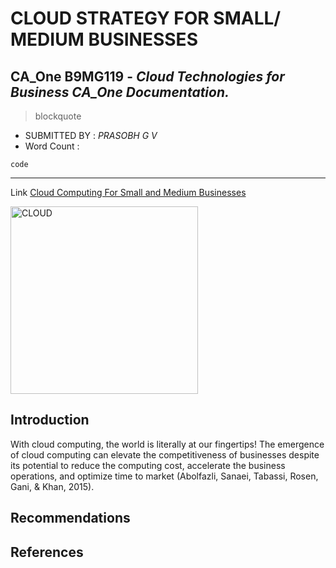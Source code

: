 
# CLOUD STRATEGY FOR SMALL/ MEDIUM BUSINESSES

## **CA_One B9MG119** - *Cloud Technologies for Business CA_One Documentation.*


> blockquote
  
- SUBMITTED BY : *PRASOBH G V*
- Word Count   : 

`code`

-----------------------------------------------

Link [Cloud Computing For Small and Medium Businesses](https://ieeexplore.ieee.org/stamp/stamp.jsp?tp=&arnumber=6470904)

<img width="300" height="300" alt="CLOUD" src="https://www.eginnovations.com/blog/wp-content/uploads/2021/09/Cloud-Computing.jpg">

## Introduction
With cloud computing, the world is literally at our fingertips! The emergence
of cloud computing can elevate the competitiveness of businesses despite its
potential to reduce the computing cost, accelerate the business operations,
and optimize time to market (Abolfazli, Sanaei, Tabassi, Rosen, Gani, &
Khan, 2015).
## Recommendations

## References

